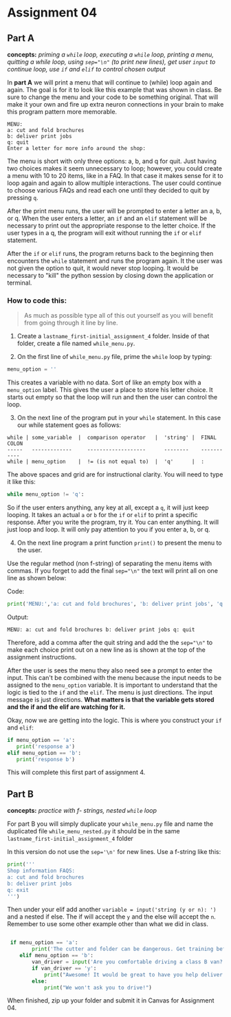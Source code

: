 # Assignment 04

## Part A
**concepts:**  *priming a `while` loop, executing a `while` loop, printing a menu, quitting a while loop, using `sep="\n"` (to print new lines), get user `input` to continue loop, use `if` and `elif` to control chosen output*

In **part A** we will print a menu that will continue to (while) loop again and again. The goal is for it to look like this example that was shown in class. Be sure to change the menu and your code to be something original. That will make it your own and fire up extra neuron connections in your brain to make this program pattern more memorable.

```
MENU:
a: cut and fold brochures
b: deliver print jobs
q: quit
Enter a letter for more info around the shop:
```
The menu is short with only three options: a, b, and q for quit. Just having two choices makes it seem unnecessary to loop; however, you could create a menu with 10 to 20 items, like in a FAQ. In that case it makes sense for it to loop again and again to allow multiple interactions. The user could continue to choose various FAQs and read each one until they decided to quit by pressing `q`.

After the print menu runs, the user will be prompted to enter a letter an a, b, or q. When the user enters a letter, an `if` and an `elif` statement will be necessary to print out the appropriate response to the letter choice. If the user types in a q, the program will exit without running the `if` or `elif` statement.

After the `if` or `elif` runs, the program returns back to the beginning then encounters the `while` statement and runs the program again. It the user was not given the option to quit, it would never stop looping. It would be necessary to "kill" the python session by closing down the application or terminal.

### How to code this:

>As much as possible type all of this out yourself as you will benefit from going through it line by line.

1. Create a `lastname_first-initial_assignment_4` folder. Inside of that folder, create a file named ```while_menu.py```.

2. On the first line of `while_menu.py` file, prime the `while` loop by typing:

```python 
menu_option = ''
```
This creates a variable with no data. Sort of like an empty box with a `menu_option` label. This gives the user a place to store his letter choice. It starts out empty so that the loop will run and then the user can control the loop.

3. On the next line of the program put in your `while` statement. In this case our while statement goes as follows:

```
while | some_variable  |  comparison operator   |  'string' |  FINAL COLON
-----   -------------     -------------------      --------    -----------
while | menu_option    |  != (is not equal to)  |  'q'      |  :
```
The above spaces and grid are for instructional clarity. You will need to type it like this:

```python
while menu_option != 'q':
```
So if the user enters anything, any key at all, except a `q`, it will just keep looping. It takes an actual `a` or `b` for the `if` or `elif` to print a specific response. After you write the program, try it. You can enter anything. It will just loop and loop. It will only pay attention to you if you enter a, b, or q.

4. On the next line program a print function `print()` to present the menu to the user.

Use the regular method (non f-string) of separating the menu items with commas. If you forget to add the final `sep="\n"` the text will print all on one line as shown below:

Code:
```python
print('MENU:','a: cut and fold brochures', 'b: deliver print jobs', 'q: quit')
 ```
Output:
 ```
 MENU: a: cut and fold brochures b: deliver print jobs q: quit
 ```

 Therefore, add a comma after the quit string and add the the `sep="\n"` to make each choice print out on a new line as is shown at the top of the assignment instructions.

 After the user is sees the menu they also need see a prompt to enter the input. This can't be combined with the menu because the input needs to be assigned to the `menu_option` variable.  It is important to understand that the logic is tied to the `if` and the `elif`. The menu is just directions. The input message is just directions. **What matters is that the variable gets stored and the if and the elif are watching for it.**

 Okay, now we are getting into the logic. This is where you construct your `if` and `elif`:

 ```python
 if menu_option == 'a':
    print('response a')
elif menu_option == 'b':
    print('response b')
  ``` 

This will complete this first part of assignment 4.

## Part B

**concepts:**  *practice with f- strings, nested `while` loop*

For part B you will simply duplicate your `while_menu.py` file and name the duplicated file `while_menu_nested.py` it should be in the same `lastname_first-initial_assignment_4` folder

In this version do not use the `sep='\n'` for new lines. Use a f-string like this:

```python
print('''
Shop information FAQS:
a: cut and fold brochures
b: deliver print jobs
q: exit 
''')
```
Then under your elif add another `variable = input('string (y or n): ')` and a nested if else. The if will accept the `y` and the else will accept the `n`. Remember to use some other example other than what we did in class.

```python

 if menu_option == 'a':
        print('The cutter and folder can be dangerous. Get training before using!')
    elif menu_option == 'b':
        van_driver = input('Are you comfortable driving a class B van? enter (y or n): ')
        if van_driver == 'y':
            print("Awesome! It would be great to have you help deliver on occasion!")
        else:
            print("We won't ask you to drive!")
```

When finished, zip up your folder and submit it in Canvas for Assignment 04.
